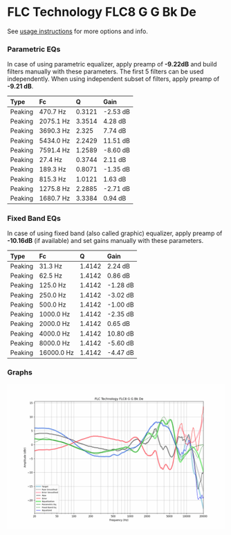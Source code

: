 # FLC Technology FLC8 G G Bk De
See [usage instructions](https://github.com/jaakkopasanen/AutoEq#usage) for more options and info.

### Parametric EQs
In case of using parametric equalizer, apply preamp of **-9.22dB** and build filters manually
with these parameters. The first 5 filters can be used independently.
When using independent subset of filters, apply preamp of **-9.21 dB**.

| Type    | Fc        |      Q | Gain     |
|:--------|:----------|:-------|:---------|
| Peaking | 470.7 Hz  | 0.3121 | -2.53 dB |
| Peaking | 2075.1 Hz | 3.3514 | 4.28 dB  |
| Peaking | 3690.3 Hz | 2.325  | 7.74 dB  |
| Peaking | 5434.0 Hz | 2.2429 | 11.51 dB |
| Peaking | 7591.4 Hz | 1.2589 | -8.60 dB |
| Peaking | 27.4 Hz   | 0.3744 | 2.11 dB  |
| Peaking | 189.3 Hz  | 0.8071 | -1.35 dB |
| Peaking | 815.3 Hz  | 1.0121 | 1.63 dB  |
| Peaking | 1275.8 Hz | 2.2885 | -2.71 dB |
| Peaking | 1680.7 Hz | 3.3384 | 0.94 dB  |

### Fixed Band EQs
In case of using fixed band (also called graphic) equalizer, apply preamp of **-10.16dB**
(if available) and set gains manually with these parameters.

| Type    | Fc         |      Q | Gain     |
|:--------|:-----------|:-------|:---------|
| Peaking | 31.3 Hz    | 1.4142 | 2.24 dB  |
| Peaking | 62.5 Hz    | 1.4142 | 0.86 dB  |
| Peaking | 125.0 Hz   | 1.4142 | -1.28 dB |
| Peaking | 250.0 Hz   | 1.4142 | -3.02 dB |
| Peaking | 500.0 Hz   | 1.4142 | -1.00 dB |
| Peaking | 1000.0 Hz  | 1.4142 | -2.35 dB |
| Peaking | 2000.0 Hz  | 1.4142 | 0.65 dB  |
| Peaking | 4000.0 Hz  | 1.4142 | 10.80 dB |
| Peaking | 8000.0 Hz  | 1.4142 | -5.60 dB |
| Peaking | 16000.0 Hz | 1.4142 | -4.47 dB |

### Graphs
![](./FLC%20Technology%20FLC8%20G%20G%20Bk%20De.png)